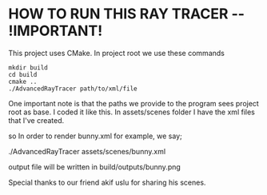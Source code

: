 # HOW TO RUN THIS RAY TRACER -- !IMPORTANT!
This project uses CMake. In project root we use these commands

```console
mkdir build
cd build
cmake ..
./AdvancedRayTracer path/to/xml/file
```

One important note is that the paths we provide to the program sees
project root as base. I coded it like this. In assets/scenes folder I
have the xml files that I've created.

so In order to render bunny.xml for example, we say;

./AdvancedRayTracer assets/scenes/bunny.xml

output file will be written in build/outputs/bunny.png

Special thanks to our friend akif uslu for sharing his scenes.
